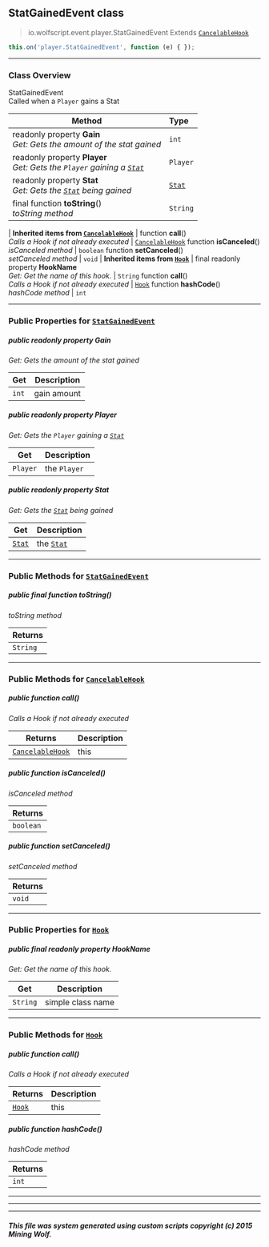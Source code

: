 ## StatGainedEvent __class__

>io.wolfscript.event.player.StatGainedEvent
>Extends [`CancelableHook`](../CancelableHook.md)
``` javascript
this.on('player.StatGainedEvent', function (e) { });
```


---

### Class Overview

StatGainedEvent<br> Called when a `Player` gains a Stat

Method | Type   
--- | :--- 
 readonly property __Gain__ <br> _Get: Gets the amount of the stat gained_ | `int`
 readonly property __Player__ <br> _Get: Gets the `Player` gaining a [`Stat`](../../api/statistics/Stat.md)_ | `Player`
 readonly property __Stat__ <br> _Get: Gets the [`Stat`](../../api/statistics/Stat.md) being gained_ | [`Stat`](../../api/statistics/Stat.md)
final function __toString__() <br> _toString method_ | `String`
 |
__Inherited items from [`CancelableHook`](../CancelableHook.md)__ |
 function __call__() <br> _Calls a Hook if not already executed_ | [`CancelableHook`](../CancelableHook.md)
 function __isCanceled__() <br> _isCanceled method_ | `boolean`
 function __setCanceled__() <br> _setCanceled method_ | `void`
 |
__Inherited items from [`Hook`](../Hook.md)__ |
final readonly property __HookName__ <br> _Get: Get the name of this hook._ | `String`
 function __call__() <br> _Calls a Hook if not already executed_ | [`Hook`](../Hook.md)
 function __hashCode__() <br> _hashCode method_ | `int`







---


### Public Properties for [`StatGainedEvent`](StatGainedEvent.md)

##### <a id='gain'></a>public  readonly property __Gain__

_Get: Gets the amount of the stat gained_

Get | Description
--- | --- 
`int` | gain amount



##### <a id='player'></a>public  readonly property __Player__

_Get: Gets the `Player` gaining a [`Stat`](../../api/statistics/Stat.md)_

Get | Description
--- | --- 
`Player` | the `Player`



##### <a id='stat'></a>public  readonly property __Stat__

_Get: Gets the [`Stat`](../../api/statistics/Stat.md) being gained_

Get | Description
--- | --- 
[`Stat`](../../api/statistics/Stat.md) | the [`Stat`](../../api/statistics/Stat.md)



---

### Public Methods for [`StatGainedEvent`](StatGainedEvent.md)

##### <a id='tostring'></a>public final function __toString__()

_toString method_

Returns | 
--- | 
`String` |


---

### Public Methods for [`CancelableHook`](../CancelableHook.md)

##### <a id='call'></a>public  function __call__()

_Calls a Hook if not already executed_

Returns | Description
--- | --- 
[`CancelableHook`](../CancelableHook.md) | this


##### <a id='iscanceled'></a>public  function __isCanceled__()

_isCanceled method_

Returns | 
--- | 
`boolean` |


##### <a id='setcanceled'></a>public  function __setCanceled__()

_setCanceled method_

Returns | 
--- | 
`void` |


---

### Public Properties for [`Hook`](../Hook.md)

##### <a id='hookname'></a>public final readonly property __HookName__

_Get: Get the name of this hook._

Get | Description
--- | --- 
`String` | simple class name



---

### Public Methods for [`Hook`](../Hook.md)

##### <a id='call'></a>public  function __call__()

_Calls a Hook if not already executed_

Returns | Description
--- | --- 
[`Hook`](../Hook.md) | this


##### <a id='hashcode'></a>public  function __hashCode__()

_hashCode method_

Returns | 
--- | 
`int` |


---


---


---


##### This file was system generated using custom scripts copyright (c) 2015 Mining Wolf.
	

